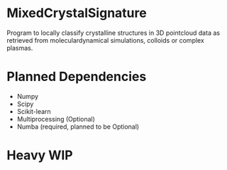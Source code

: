 # MixedCrystalSignature
Program to locally classify crystalline structures in 3D pointcloud data as retrieved from moleculardynamical simulations, colloids or complex plasmas.

# Planned Dependencies

 - Numpy
 - Scipy
 - Scikit-learn
 - Multiprocessing (Optional)
 - Numba (required, planned to be Optional)

# Heavy WIP
<!--stackedit_data:
eyJoaXN0b3J5IjpbLTIwNTkyNDg5MjksLTU4MjE3ODY5MywxOD
gxMTQ4MTBdfQ==
-->